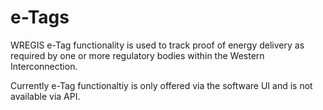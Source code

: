 # e-Tags

WREGIS e-Tag functionality is used to track proof of energy delivery as required by one or more regulatory bodies within the Western Interconnection.

Currently e-Tag functionaltiy is only offered via the software UI and is not available via API.
